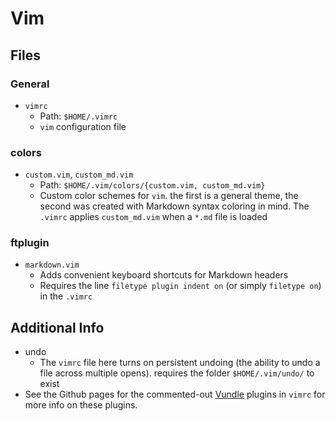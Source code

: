 Vim
===

Files
-----

### General

- `vimrc`
    + Path: `$HOME/.vimrc`
    + `vim` configuration file

### colors

- `custom.vim`, `custom_md.vim`
    + Path: `$HOME/.vim/colors/{custom.vim, custom_md.vim}`
    + Custom color schemes for `vim`. the first is a general theme, the second
      was created with Markdown syntax coloring in mind. The `.vimrc` applies
      `custom_md.vim` when a `*.md` file is loaded

### ftplugin

- `markdown.vim`
    + Adds convenient keyboard shortcuts for Markdown headers
    + Requires the line `filetype plugin indent on` (or simply `filetype on`) in
      the `.vimrc`

Additional Info
---------------

- undo
    + The `vimrc` file here turns on persistent undoing (the ability to undo a
      file across multiple opens). requires the folder `$HOME/.vim/undo/` to
      exist
- See the Github pages for the commented-out [Vundle](https://github.com/VundleVim/Vundle.vim)
  plugins in `vimrc` for more info on these plugins.

